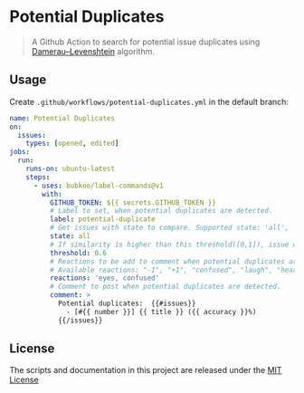 # Potential Duplicates

> A Github Action to search for potential issue duplicates using [Damerau–Levenshtein](https://en.wikipedia.org/wiki/Damerau%E2%80%93Levenshtein_distance) algorithm.

## Usage

Create `.github/workflows/potential-duplicates.yml` in the default branch:

```yaml
name: Potential Duplicates
on:
  issues:
    types: [opened, edited]
jobs:
  run:
    runs-on: ubuntu-latest
    steps:
      - uses: bubkoo/label-commands@v1
        with:
          GITHUB_TOKEN: ${{ secrets.GITHUB_TOKEN }}
          # Label to set, when potential duplicates are detected.
          label: potential-duplicate
          # Get issues with state to compare. Supported state: 'all', 'closed', 'open'.
          state: all
          # If similarity is higher than this threshold([0,1]), issue will be marked as duplicate.
          threshold: 0.6
          # Reactions to be add to comment when potential duplicates are detected.
          # Available reactions: "-1", "+1", "confused", "laugh", "heart", "hooray", "rocket", "eyes"
          reactions: 'eyes, confused'
          # Comment to post when potential duplicates are detected.
          comment: >
            Potential duplicates:  {{#issues}}
              - [#{{ number }}] {{ title }} ({{ accuracy }}%)
            {{/issues}}
```

## License

The scripts and documentation in this project are released under the [MIT License](LICENSE)
